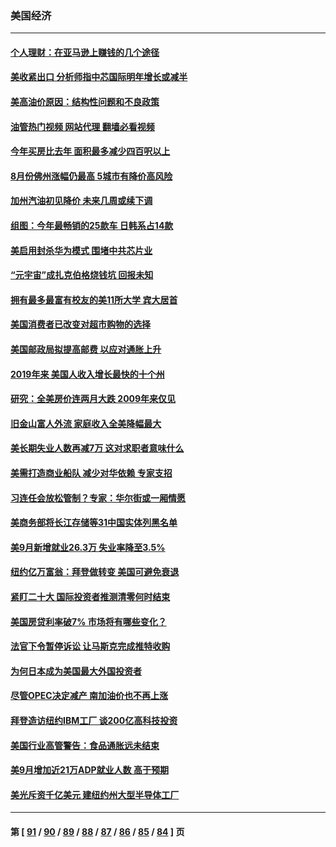 ### 美国经济
---
#### [个人理财：在亚马逊上赚钱的几个途径](../../pages/ncid1078158/n13842437.md?10110845) 
#### [美收紧出口 分析师指中芯国际明年增长或减半](../../pages/ncid1078158/n13842512.md?10110845) 
#### [美高油价原因：结构性问题和不良政策](../../pages/ncid1078158/n13842452.md?10110845) 
#### [油管热门视频 网站代理 翻墙必看视频](http://209.222.30.114:81/youtube.html?10110845)
#### [今年买房比去年 面积最多减少四百呎以上](../../pages/ncid1078158/n13842215.md?10110845) 
#### [8月份佛州涨幅仍最高 5城市有降价高风险](../../pages/ncid1078158/n13842199.md?10110845) 
#### [加州汽油初见降价 未来几周或续下调](../../pages/ncid1078158/n13842066.md?10110845) 
#### [组图：今年最畅销的25款车 日韩系占14款](../../pages/ncid1078158/n13840579.md?10110845) 
#### [美启用封杀华为模式 围堵中共芯片业](../../pages/ncid1078158/n13841949.md?10110845) 
#### [“元宇宙”成扎克伯格烧钱坑 回报未知](../../pages/ncid1078158/n13841576.md?10110845) 
#### [拥有最多最富有校友的美11所大学 宾大居首](../../pages/ncid1078158/n13841604.md?10110845) 
#### [美国消费者已改变对超市购物的选择](../../pages/ncid1078158/n13841585.md?10110845) 
#### [美国邮政局拟提高邮费 以应对通胀上升](../../pages/ncid1078158/n13841568.md?10110845) 
#### [2019年来 美国人收入增长最快的十个州](../../pages/ncid1078158/n13841563.md?10110845) 
#### [研究：全美房价连两月大跌 2009年来仅见](../../pages/ncid1078158/n13841148.md?10110845) 
#### [旧金山富人外流 家庭收入全美降幅最大](../../pages/ncid1078158/n13841232.md?10110845) 
#### [美长期失业人数再减7万 这对求职者意味什么](../../pages/ncid1078158/n13841090.md?10110845) 
#### [美需打造商业船队 减少对华依赖 专家支招](../../pages/ncid1078158/n13841099.md?10110845) 
#### [习连任会放松管制？专家：华尔街或一厢情愿](../../pages/ncid1078158/n13841005.md?10110845) 
#### [美商务部将长江存储等31中国实体列黑名单](../../pages/ncid1078158/n13841004.md?10110845) 
#### [美9月新增就业26.3万 失业率降至3.5%](../../pages/ncid1078158/n13840974.md?10110845) 
#### [纽约亿万富翁：拜登做转变 美国可避免衰退](../../pages/ncid1078158/n13840921.md?10110845) 
#### [紧盯二十大  国际投资者推测清零何时结束](../../pages/ncid1078158/n13840862.md?10110845) 
#### [美国房贷利率破7% 市场将有哪些变化？](../../pages/ncid1078158/n13840444.md?10110845) 
#### [法官下令暂停诉讼 让马斯克完成推特收购](../../pages/ncid1078158/n13840344.md?10110845) 
#### [为何日本成为美国最大外国投资者](../../pages/ncid1078158/n13840352.md?10110845) 
#### [尽管OPEC决定减产 南加油价也不再上涨](../../pages/ncid1078158/n13840346.md?10110845) 
#### [拜登造访纽约IBM工厂 谈200亿高科技投资](../../pages/ncid1078158/n13840295.md?10110845) 
#### [美国行业高管警告：食品通胀远未结束](../../pages/ncid1078158/n13840115.md?10110845) 
#### [美9月增加近21万ADP就业人数 高于预期](../../pages/ncid1078158/n13839554.md?10110845) 
#### [美光斥资千亿美元 建纽约州大型半导体工厂](../../pages/ncid1078158/n13839247.md?10110845) 

---
#### 第 [ [91](./91.md?10110845) / [90](./90.md?10110845) / [89](./89.md?10110845) / [88](./88.md?10110845) / [87](./87.md?10110845) / [86](./86.md?10110845) / [85](./85.md?10110845) / [84](./84.md?10110845) ] 页
